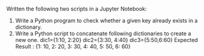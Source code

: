 Written the following two scripts in a Jupyter Notebook:
1) Write a Python program to check whether a given key already exists in a dictionary.
2) Write a Python script to concatenate following dictionaries to create a new one. 
 dic1={1:10, 2:20} dic2={3:30, 4:40} dic3={5:50,6:60} 
Expected Result : {1: 10, 2: 20, 3: 30, 4: 40, 5: 50, 6: 60}
